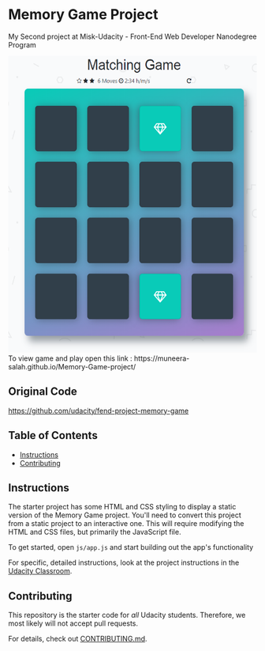 # Memory Game Project
My Second project at Misk-Udacity - Front-End Web Developer Nanodegree Program

<img src="screenshot/screenshot1.PNG" height="600">
To view game and play open this link : https://muneera-salah.github.io/Memory-Game-project/

## Original Code 
https://github.com/udacity/fend-project-memory-game

## Table of Contents

* [Instructions](#instructions)
* [Contributing](#contributing)

## Instructions

The starter project has some HTML and CSS styling to display a static version of the Memory Game project. You'll need to convert this project from a static project to an interactive one. This will require modifying the HTML and CSS files, but primarily the JavaScript file.

To get started, open `js/app.js` and start building out the app's functionality

For specific, detailed instructions, look at the project instructions in the [Udacity Classroom](https://classroom.udacity.com/me).

## Contributing

This repository is the starter code for _all_ Udacity students. Therefore, we most likely will not accept pull requests.

For details, check out [CONTRIBUTING.md](CONTRIBUTING.md).

